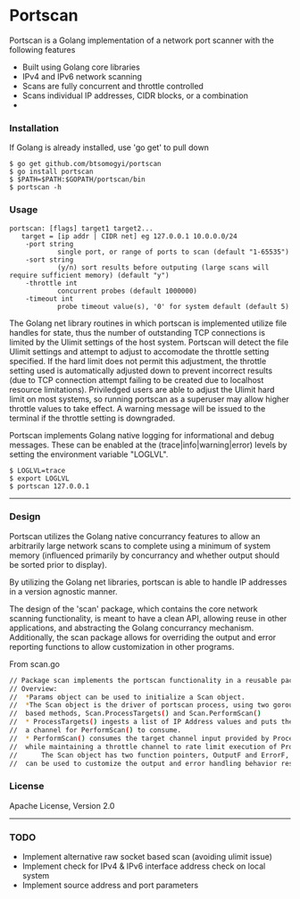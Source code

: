 # Portscan

Portscan is a Golang implementation of a network port scanner with the following features
- Built using Golang core libraries
- IPv4 and IPv6 network scanning
- Scans are fully concurrent and throttle controlled
- Scans individual IP addresses, CIDR blocks, or a combination
- 
### Installation 
If Golang is already installed, use 'go get' to pull down
```
$ go get github.com/btsomogyi/portscan
$ go install portscan
$ $PATH=$PATH:$GOPATH/portscan/bin
$ portscan -h
```

### Usage
```
portscan: [flags] target1 target2...
   target = [ip addr | CIDR net] eg 127.0.0.1 10.0.0.0/24
    -port string
         	single port, or range of ports to scan (default "1-65535")
    -sort string
         	(y/n) sort results before outputing (large scans will require sufficient memory) (default "y")
    -throttle int
         	concurrent probes (default 1000000)
    -timeout int
         	probe timeout value(s), '0' for system default (default 5)
```

The Golang net library routines in which portscan is implemented utilize file handles for state, thus the number of outstanding TCP connections is limited by the Ulimit settings of the host system.  Portscan will detect the file Ulimit settings and attempt to adjust to accomodate the throttle setting specified.  If the hard limit does not permit this adjustment, the throttle setting used is automatically adjusted down to prevent incorrect results (due to TCP connection attempt failing to be created due to localhost resource limitations).  Priviledged users are able to adjust the Ulimit hard limit on most systems, so running portscan as a superuser may allow higher throttle values to take effect.  A warning message will be issued to the terminal if the throttle setting is downgraded.

Portscan implements Golang native logging for informational and debug messages.  These can be enabled at the (trace|info|warning|error) levels by setting the environment variable "LOGLVL".

```
$ LOGLVL=trace
$ export LOGLVL
$ portscan 127.0.0.1
```
***
### Design

Portscan utilizes the Golang native concurrancy features to allow an arbitrarily large network scans to complete using a minimum of system memory (influenced primarily by concurrancy and whether output should be sorted prior to display).

By utilizing the Golang net libraries, portscan is able to handle IP addresses in a version agnostic manner.

The design of the 'scan' package, which contains the core network scanning functionality, is meant to have a clean API, allowing reuse in other applications, and abstracting the Golang concurrancy mechanism.  Additionally, the scan package allows for overriding the output and error reporting functions to allow customization in other programs.

From scan.go
```sh
// Package scan implements the portscan functionality in a reusable package.
// Overview:
//	*Params object can be used to initialize a Scan object.
//	*The Scan object is the driver of portscan process, using two goroutine
//	based methods, Scan.ProcessTargets() and Scan.PerformScan()
//	* ProcessTargets() ingests a list of IP Address values and puts them on
//	a channel for PerformScan() to consume.
//	* PerformScan() consumes the target channel input provided by ProcessTargets
//	while maintaining a throttle channel to rate limit execution of Probe.Send()s.
//		The Scan object has two function pointers, OutputF and ErrorF, that
//	can be used to customize the output and error handling behavior respectively.
```
### License
Apache License, Version 2.0
***
### TODO
- Implement alternative raw socket based scan (avoiding ulimit issue)
- Implement check for IPv4 & IPv6 interface address check on local system
- Implement source address and port parameters